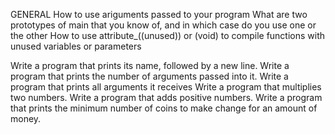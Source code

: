 GENERAL
How to use ariguments passed to your program
What are two prototypes of main that you know of, and in which case do you use one or the other
How to use attribute_((unused)) or (void) to compile functions with unused variables or parameters

Write a program that prints its name, followed by a new line.
Write a program that prints the number of arguments passed into it.
Write a program that prints all arguments it receives
Write a program that multiplies two numbers.
Write a program that adds positive numbers.
Write a program that prints the minimum number of coins to make change for an amount of money.

